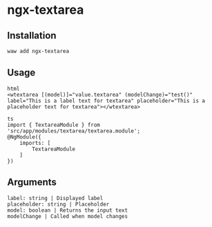 # ngx-textarea

## Installation

```sh
waw add ngx-textarea
```

## Usage
```
html
<wtextarea [(model)]="value.textarea" (modelChange)="test()" label="This is a label text for textarea" placeholder="This is a placeholder text for textarea"></wtextarea>
```
```
ts
import { TextareaModule } from 'src/app/modules/textarea/textarea.module';
@NgModule({
	imports: [
		TextareaModule
	]
})
```

## Arguments
```
label: string | Displayed label
placeholder: string | Placeholder
model: boolean | Returns the input text
modelChange | Called when model changes
```
